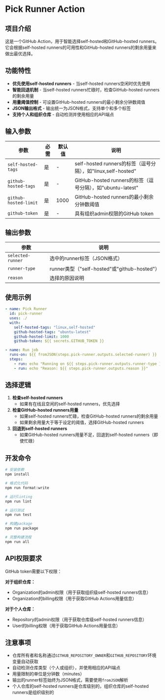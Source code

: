 # Pick Runner Action

## 项目介绍

这是一个GitHub Action，用于智能选择self-hosted和GitHub-hosted
runners。它会根据self-hosted runners的可用性和GitHub-hosted
runners的剩余用量来做出最优选择。

## 功能特性

- **优先使用self-hosted runners** - 当self-hosted runners空闲时优先使用
- **智能回退机制** - 当self-hosted runners忙碌时，检查GitHub-hosted
  runners的剩余用量
- **用量阈值控制** - 可设置GitHub-hosted runners的最小剩余分钟数阈值
- **JSON输出格式** - 输出统一为JSON格式，支持单个和多个标签
- **支持个人和组织仓库** - 自动检测并使用相应的API端点

## 输入参数

| 参数                  | 必需 | 默认值 | 说明                                                         |
| --------------------- | ---- | ------ | ------------------------------------------------------------ |
| `self-hosted-tags`    | 是   | -      | self-hosted runners的标签（逗号分隔），如"linux,self-hosted" |
| `github-hosted-tags`  | 是   | -      | GitHub-hosted runners的标签（逗号分隔），如"ubuntu-latest"   |
| `github-hosted-limit` | 是   | 1000   | GitHub-hosted runners的最小剩余分钟数阈值                    |
| `github-token`        | 是   | -      | 具有组织admin权限的GitHub token                              |

## 输出参数

| 参数              | 说明                                         |
| ----------------- | -------------------------------------------- |
| `selected-runner` | 选中的runner标签（JSON格式）                 |
| `runner-type`     | runner类型（"self-hosted"或"github-hosted"） |
| `reason`          | 选择的原因说明                               |

## 使用示例

```yaml
- name: Pick Runner
  id: pick-runner
  uses: ./
  with:
    self-hosted-tags: "linux,self-hosted"
    github-hosted-tags: "ubuntu-latest"
    github-hosted-limit: 1000
    github-token: ${{ secrets.GITHUB_TOKEN }}

- name: Run job
  runs-on: ${{ fromJSON(steps.pick-runner.outputs.selected-runner) }}
  steps:
    - run: echo "Running on ${{ steps.pick-runner.outputs.runner-type }}"
    - run: echo "Reason: ${{ steps.pick-runner.outputs.reason }}"
```

## 选择逻辑

1. **检查self-hosted runners**
   - 如果有在线且空闲的self-hosted runners，优先选择
2. **检查GitHub-hosted runners用量**
   - 如果self-hosted runners忙碌，检查GitHub-hosted runners的剩余用量
   - 如果剩余用量大于等于设定的阈值，选择GitHub-hosted runners
3. **回退到self-hosted runners**
   - 如果GitHub-hosted runners用量不足，回退到self-hosted runners（即使忙碌）

## 开发命令

```bash
# 安装依赖
npm install

# 格式化代码
npm run format:write

# 运行linting
npm run lint

# 运行测试
npm run test

# 构建package
npm run package

# 完整构建流程
npm run all
```

## API权限要求

GitHub token需要以下权限：

**对于组织仓库：**

- Organization的admin权限（用于获取组织级self-hosted runners信息）
- Organization的billing权限（用于获取GitHub Actions用量信息）

**对于个人仓库：**

- Repository的admin权限（用于获取仓库级self-hosted runners信息）
- User的billing权限（用于获取GitHub Actions用量信息）

## 注意事项

- 仓库所有者和名称通过`GITHUB_REPOSITORY_OWNER`和`GITHUB_REPOSITORY`环境变量自动获取
- 自动检测仓库类型（个人或组织），并使用相应的API端点
- 用量限制的单位是分钟数（minutes）
- 输出的runner标签始终为JSON格式，需要使用`fromJSON`解析
- 个人仓库的self-hosted runners是仓库级别的，组织仓库的self-hosted
  runners是组织级别的
